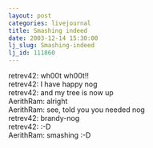 ```yaml
---
layout: post
categories: livejournal
title: Smashing indeed
date: 2003-12-14 15:30:00
lj_slug: Smashing-indeed
lj_id: 111860
---
```

retrev42: wh00t wh00t!!  
retrev42: I have happy nog  
retrev42: and my tree is now up  
AerithRam: alright  
AerithRam: see, told you you needed nog  
retrev42: brandy-nog  
retrev42: :-D  
AerithRam: smashing :-D
